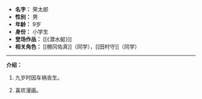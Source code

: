 
- **名字：** 荣太郎
- **性别：** 男
- **年龄：** 9岁
- **身份：** 小学生
- **登场作品：** [[《潜水艇》]]
- **相关角色：** [[棚冈佑真]]（同学），[[田村守]]（同学）

---

**介绍：** 

1. 九岁时因车祸丧生。

2. 喜欢漫画。
